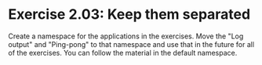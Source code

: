 # Exercise 2.03: Keep them separated
Create a namespace for the applications in the exercises. Move the "Log output" and "Ping-pong" to that namespace and use that in the future for all of the exercises. You can follow the material in the default namespace.